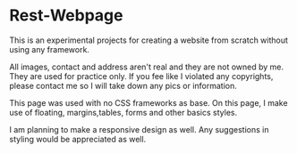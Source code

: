 # Rest-Webpage

This is an experimental projects for creating a website from scratch without using any framework.

All images, contact and address aren't real and they are not owned by me. They are used for practice only.
If you fee like I violated any copyrights, please contact me so I will take down any pics or information. 

This page was used with no CSS frameworks as base. On this page, I make use of floating, margins,tables, forms and other basics styles.

I am planning to make a responsive design as well. Any suggestions in styling would be appreciated as well.
